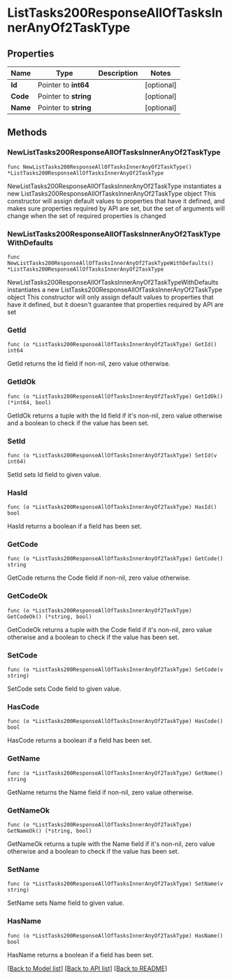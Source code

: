 # ListTasks200ResponseAllOfTasksInnerAnyOf2TaskType

## Properties

Name | Type | Description | Notes
------------ | ------------- | ------------- | -------------
**Id** | Pointer to **int64** |  | [optional] 
**Code** | Pointer to **string** |  | [optional] 
**Name** | Pointer to **string** |  | [optional] 

## Methods

### NewListTasks200ResponseAllOfTasksInnerAnyOf2TaskType

`func NewListTasks200ResponseAllOfTasksInnerAnyOf2TaskType() *ListTasks200ResponseAllOfTasksInnerAnyOf2TaskType`

NewListTasks200ResponseAllOfTasksInnerAnyOf2TaskType instantiates a new ListTasks200ResponseAllOfTasksInnerAnyOf2TaskType object
This constructor will assign default values to properties that have it defined,
and makes sure properties required by API are set, but the set of arguments
will change when the set of required properties is changed

### NewListTasks200ResponseAllOfTasksInnerAnyOf2TaskTypeWithDefaults

`func NewListTasks200ResponseAllOfTasksInnerAnyOf2TaskTypeWithDefaults() *ListTasks200ResponseAllOfTasksInnerAnyOf2TaskType`

NewListTasks200ResponseAllOfTasksInnerAnyOf2TaskTypeWithDefaults instantiates a new ListTasks200ResponseAllOfTasksInnerAnyOf2TaskType object
This constructor will only assign default values to properties that have it defined,
but it doesn't guarantee that properties required by API are set

### GetId

`func (o *ListTasks200ResponseAllOfTasksInnerAnyOf2TaskType) GetId() int64`

GetId returns the Id field if non-nil, zero value otherwise.

### GetIdOk

`func (o *ListTasks200ResponseAllOfTasksInnerAnyOf2TaskType) GetIdOk() (*int64, bool)`

GetIdOk returns a tuple with the Id field if it's non-nil, zero value otherwise
and a boolean to check if the value has been set.

### SetId

`func (o *ListTasks200ResponseAllOfTasksInnerAnyOf2TaskType) SetId(v int64)`

SetId sets Id field to given value.

### HasId

`func (o *ListTasks200ResponseAllOfTasksInnerAnyOf2TaskType) HasId() bool`

HasId returns a boolean if a field has been set.

### GetCode

`func (o *ListTasks200ResponseAllOfTasksInnerAnyOf2TaskType) GetCode() string`

GetCode returns the Code field if non-nil, zero value otherwise.

### GetCodeOk

`func (o *ListTasks200ResponseAllOfTasksInnerAnyOf2TaskType) GetCodeOk() (*string, bool)`

GetCodeOk returns a tuple with the Code field if it's non-nil, zero value otherwise
and a boolean to check if the value has been set.

### SetCode

`func (o *ListTasks200ResponseAllOfTasksInnerAnyOf2TaskType) SetCode(v string)`

SetCode sets Code field to given value.

### HasCode

`func (o *ListTasks200ResponseAllOfTasksInnerAnyOf2TaskType) HasCode() bool`

HasCode returns a boolean if a field has been set.

### GetName

`func (o *ListTasks200ResponseAllOfTasksInnerAnyOf2TaskType) GetName() string`

GetName returns the Name field if non-nil, zero value otherwise.

### GetNameOk

`func (o *ListTasks200ResponseAllOfTasksInnerAnyOf2TaskType) GetNameOk() (*string, bool)`

GetNameOk returns a tuple with the Name field if it's non-nil, zero value otherwise
and a boolean to check if the value has been set.

### SetName

`func (o *ListTasks200ResponseAllOfTasksInnerAnyOf2TaskType) SetName(v string)`

SetName sets Name field to given value.

### HasName

`func (o *ListTasks200ResponseAllOfTasksInnerAnyOf2TaskType) HasName() bool`

HasName returns a boolean if a field has been set.


[[Back to Model list]](../README.md#documentation-for-models) [[Back to API list]](../README.md#documentation-for-api-endpoints) [[Back to README]](../README.md)



